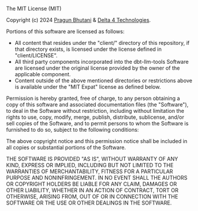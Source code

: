 The MIT License (MIT)

Copyright (c) 2024 [Pragun Bhutani](https://pragunbhutani.com) & [Delta 4 Technologies](https://delta4.tech).

Portions of this software are licensed as follows:

- All content that resides under the "client/" directory of this repository, if that directory exists, is licensed under the license defined in "client/LICENSE".
- All third party components incorporated into the dbt-llm-tools Software are licensed under the original license provided by the owner of the applicable component.
- Content outside of the above mentioned directories or restrictions above is available under the "MIT Expat" license as defined below.

Permission is hereby granted, free of charge, to any person obtaining a copy
of this software and associated documentation files (the "Software"), to deal
in the Software without restriction, including without limitation the rights
to use, copy, modify, merge, publish, distribute, sublicense, and/or sell
copies of the Software, and to permit persons to whom the Software is
furnished to do so, subject to the following conditions:

The above copyright notice and this permission notice shall be included in all
copies or substantial portions of the Software.

THE SOFTWARE IS PROVIDED "AS IS", WITHOUT WARRANTY OF ANY KIND, EXPRESS OR
IMPLIED, INCLUDING BUT NOT LIMITED TO THE WARRANTIES OF MERCHANTABILITY,
FITNESS FOR A PARTICULAR PURPOSE AND NONINFRINGEMENT. IN NO EVENT SHALL THE
AUTHORS OR COPYRIGHT HOLDERS BE LIABLE FOR ANY CLAIM, DAMAGES OR OTHER
LIABILITY, WHETHER IN AN ACTION OF CONTRACT, TORT OR OTHERWISE, ARISING FROM,
OUT OF OR IN CONNECTION WITH THE SOFTWARE OR THE USE OR OTHER DEALINGS IN THE
SOFTWARE.
